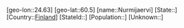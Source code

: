 ﻿---
location: [60.5,24.63]
type: City
tags:
- geo/City


SpocWebEntityId: 32990
isDeleted: false
confidential: public

---
[geo-lon::24.63]
[geo-lat::60.5]
[name::Nurmijaervi]
[State::]
[Country::[Finland](geo/Continent/Europe/Finland.md)]
[StateId::]
[Population::]
[Unknown::]

